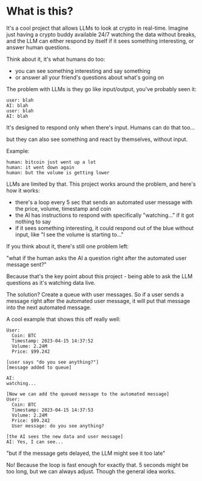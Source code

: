 # What is this?

It's a cool project that allows LLMs to look at crypto in real-time. Imagine just having a crypto buddy available 24/7 watching the data without breaks, and the LLM can either respond by itself if it sees something interesting, or answer human questions.

Think about it, it's what humans do too:
- you can see something interesting and say something
- or answer all your friend's questions about what's going on

The problem with LLMs is they go like input/output, you've probably seen it:
```
user: blah
AI: blah
user: blah
AI: blah
```

It's designed to respond only when there's input. Humans can do that too...

but they can also see something and react by themselves, without input.

Example:
```
human: bitcoin just went up a lot
human: it went down again
human: but the volume is getting lower
```

LLMs are limited by that. This project works around the problem, and here's how it works:
- there's a loop every 5 sec that sends an automated user message with the price, volume, timestamp and coin
- the AI has instructions to respond with specifically "watching..." if it got nothing to say
- if it sees something interesting, it could respond out of the blue without input, like "I see the volume is starting to..."

If you think about it, there's still one problem left:

"what if the human asks the AI a question right after the automated user message sent?"

Because that's the key point about this project - being able to ask the LLM questions as it's watching data live.

The solution? Create a queue with user messages. So if a user sends a message right after the automated user message, it will put that message into the next automated message.

A cool example that shows this off really well:
```
User:
  Coin: BTC
  Timestamp: 2023-04-15 14:37:52
  Volume: 2.24M
  Price: $99.242
  
[user says "do you see anything?"]
[message added to queue]

AI:
watching...

[Now we can add the queued message to the automated message]
User:
  Coin: BTC
  Timestamp: 2023-04-15 14:37:53
  Volume: 2.24M
  Price: $99.242
  User message: do you see anything?

[the AI sees the new data and user message]
AI: Yes, I can see...
```

"but if the message gets delayed, the LLM might see it too late"

No! Because the loop is fast enough for exactly that. 5 seconds might be too long, but we can always adjust. Though the general idea works.